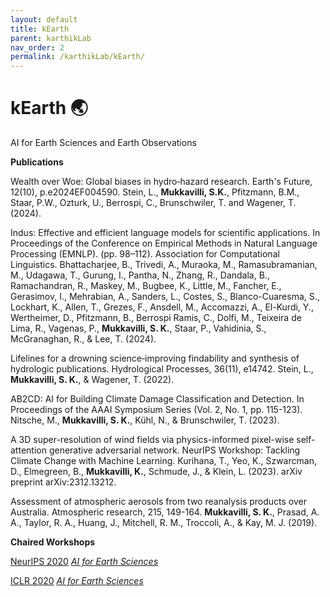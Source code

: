 ```yaml
---
layout: default
title: kEarth
parent: karthikLab
nav_order: 2
permalink: /karthikLab/kEarth/
---
```


# kEarth 🌏

AI for Earth Sciences and Earth Observations 

**Publications**

Wealth over Woe: Global biases in hydro‐hazard research. Earth's Future, 12(10), p.e2024EF004590. Stein, L., **Mukkavilli, S.K.**, Pfitzmann, B.M., Staar, P.W., Ozturk, U., Berrospi, C., Brunschwiler, T. and Wagener, T. (2024). 

Indus: Effective and efficient language models for scientific applications. In Proceedings of the Conference on Empirical Methods in Natural Language Processing (EMNLP). (pp. 98–112). Association for Computational Linguistics. Bhattacharjee, B., Trivedi, A., Muraoka, M., Ramasubramanian, M., Udagawa, T., Gurung, I., Pantha, N., Zhang, R., Dandala, B., Ramachandran, R., Maskey, M., Bugbee, K., Little, M., Fancher, E., Gerasimov, I., Mehrabian, A., Sanders, L., Costes, S., Blanco-Cuaresma, S., Lockhart, K., Allen, T., Grezes, F., Ansdell, M., Accomazzi, A., El-Kurdi, Y., Wertheimer, D., Pfitzmann, B., Berrospi Ramis, C., Dolfi, M., Teixeira de Lima, R., Vagenas, P., **Mukkavilli, S. K.**, Staar, P., Vahidinia, S., McGranaghan, R., & Lee, T. (2024).

Lifelines for a drowning science‐improving findability and synthesis of hydrologic publications. Hydrological Processes, 36(11), e14742. Stein, L., **Mukkavilli, S. K.**, & Wagener, T. (2022).

AB2CD: AI for Building Climate Damage Classification and Detection. In Proceedings of the AAAI Symposium Series (Vol. 2, No. 1, pp. 115-123). Nitsche, M., **Mukkavilli, S. K.**, Kühl, N., & Brunschwiler, T. (2023). 

A 3D super-resolution of wind fields via physics-informed pixel-wise self-attention generative adversarial network. NeurIPS Workshop: Tackling Climate Change with Machine Learning. Kurihana, T., Yeo, K., Szwarcman, D., Elmegreen, B., **Mukkavilli, K.**, Schmude, J., & Klein, L. (2023). arXiv preprint arXiv:2312.13212. 

Assessment of atmospheric aerosols from two reanalysis products over Australia. Atmospheric research, 215, 149-164. **Mukkavilli, S. K.**, Prasad, A. A., Taylor, R. A., Huang, J., Mitchell, R. M., Troccoli, A., & Kay, M. J. (2019). 

**Chaired Workshops**

[NeurIPS 2020](https://neurips.cc/virtual/2020/workshop/16105)
*[AI for Earth Sciences](https://ai4earthscience.github.io/neurips-2020-workshop/)*

[ICLR 2020](https://iclr.cc/virtual_2020/workshops_3.html)
*[AI for Earth Sciences](https://ai4earthscience.github.io/neurips-2020-workshop/)*



